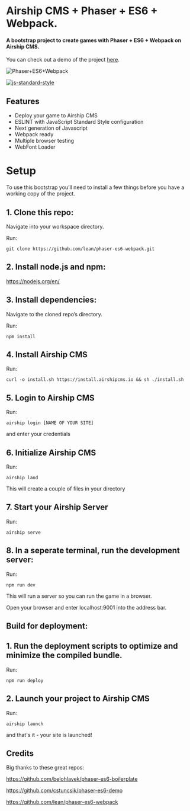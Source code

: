 # Airship CMS + Phaser + ES6 + Webpack.
#### A bootstrap project to create games with Phaser + ES6 + Webpack on Airship CMS.

You can check out a demo of the project [here](http://phaser-webpack.airshipcms.io/).

![Phaser+ES6+Webpack](https://raw.githubusercontent.com/lean/phaser-es6-webpack/master/assets/images/phaser-es6-webpack.jpg)

[![js-standard-style](https://cdn.rawgit.com/feross/standard/master/badge.svg)](https://github.com/feross/standard)


## Features
- Deploy your game to Airship CMS
- ESLINT with JavaScript Standard Style configuration
- Next generation of Javascript
- Webpack ready
- Multiple browser testing
- WebFont Loader


# Setup
To use this bootstrap you’ll need to install a few things before you have a working copy of the project.

## 1. Clone this repo:

Navigate into your workspace directory.

Run:

```git clone https://github.com/lean/phaser-es6-webpack.git```

## 2. Install node.js and npm:

https://nodejs.org/en/


## 3. Install dependencies:

Navigate to the cloned repo’s directory.

Run:

```npm install```


## 4. Install Airship CMS

Run:

```curl -o install.sh https://install.airshipcms.io && sh ./install.sh```


## 5. Login to Airship CMS

Run:

```airship login [NAME OF YOUR SITE]```

and enter your credentials


## 6. Initialize Airship CMS

Run:

```airship land```

This will create a couple of files in your directory


## 7. Start your Airship Server

Run:

```airship serve```


## 8. In a seperate terminal, run the development server:

Run:

```npm run dev```


This will run a server so you can run the game in a browser.

Open your browser and enter localhost:9001 into the address bar.


## Build for deployment:

## 1. Run the deployment scripts to optimize and minimize the compiled bundle.

Run:

```npm run deploy```


## 2. Launch your project to Airship CMS

Run:

```airship launch```

and that's it - your site is launched!


## Credits
Big thanks to these great repos:

https://github.com/belohlavek/phaser-es6-boilerplate

https://github.com/cstuncsik/phaser-es6-demo

https://github.com/lean/phaser-es6-webpack
